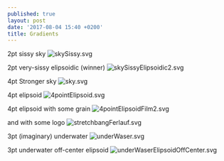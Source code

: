 ```yaml
---
published: true
layout: post
date: '2017-08-04 15:40 +0200'
title: Gradients
---
```

2pt sissy sky
![skySissy.svg]({{site.baseurl}}/media/skySissy.svg)

2pt very-sissy elipsoidic (winner)
![skySissyElipsoidic2.svg]({{site.baseurl}}/media/skySissyElipsoidic2.svg)

4pt Stronger sky
![sky.svg]({{site.baseurl}}/media/sky.svg)

4pt elipsoid
![4pointElipsoid.svg]({{site.baseurl}}/media/4pointElipsoid.svg)

4pt elipsoid with some grain
![4pointElipsoidFilm2.svg]({{site.baseurl}}/media/4pointElipsoidFilm2.svg)

and with some logo
![stretchbangFerlauf.svg]({{site.baseurl}}/media/stretchbangFerlauf.svg)

3pt (imaginary) underwater
![underWaser.svg]({{site.baseurl}}/media/underWaser.svg)

3pt underwater off-center elipsoid
![underWaserElipsoidOffCenter.svg]({{site.baseurl}}/media/underWaserElipsoidOffCenter.svg)

